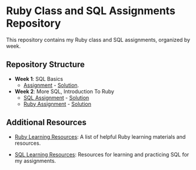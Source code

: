 # Ruby Class and SQL Assignments Repository

This repository contains my Ruby class and SQL assignments, organized by week.

## Repository Structure

- **Week 1**: SQL Basics
  - [Assignment](week-01/assignment.txt) - [Solution](week-01/solutions.sql).
- **Week 2**: More SQL, Introduction To Ruby
  - [SQL Assignment](week-02/sql/assignment.txt) - [Solution](week-02/sql/solutions.sql)
  - [Ruby Assignment](week-02/ruby/assignment.txt) - [Solution](week-02/ruby/solution.rb)
  


## Additional Resources

- [Ruby Learning Resources](./ruby-resources.md): A list of helpful Ruby learning materials and resources.

- [SQL Learning Resources](./sql-resources.md): Resources for learning and practicing SQL for my assignments.
